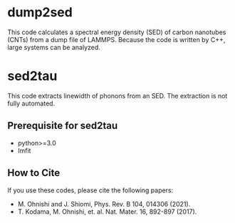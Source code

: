 # dump2sed

This code calculates a spectral energy density (SED) of carbon nanotubes (CNTs) from a dump file of LAMMPS.
Because the code is written by C++, large systems can be analyzed.

# sed2tau

This code extracts linewidth of phonons from an SED.
The extraction is not fully automated.

## Prerequisite for sed2tau

* python>=3.0
* lmfit

## How to Cite

If you use these codes, please cite the following papers:

* M. Ohnishi and J. Shiomi, Phys. Rev. B 104, 014306 (2021).
* T. Kodama, M. Ohnishi, et. al. Nat. Mater. 16, 892-897 (2017).

